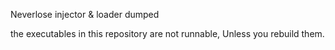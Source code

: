 Neverlose injector & loader dumped

the executables in this repository are not runnable, Unless you rebuild them.
